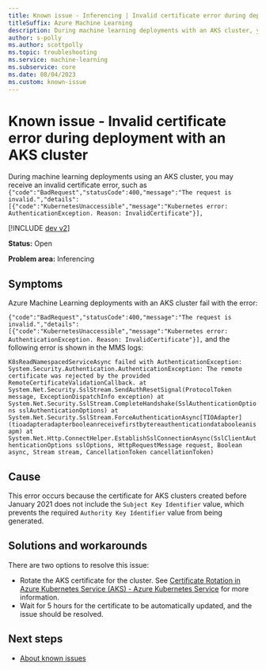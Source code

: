 ```yaml
---
title: Known issue - Inferencing | Invalid certificate error during deployment
titleSuffix: Azure Machine Learning
description: During machine learning deployments with an AKS cluster, you may receive an invalid certificate error.
author: s-polly
ms.author: scottpolly
ms.topic: troubleshooting  
ms.service: machine-learning
ms.subservice: core
ms.date: 08/04/2023
ms.custom: known-issue
---
```


# Known issue  - Invalid certificate error during deployment with an AKS cluster

During machine learning deployments using an AKS cluster, you may receive an invalid certificate error, such as `{"code":"BadRequest","statusCode":400,"message":"The request is invalid.","details":[{"code":"KubernetesUnaccessible","message":"Kubernetes error: AuthenticationException. Reason: InvalidCertificate"}],`

 

[!INCLUDE [dev v2](../includes/machine-learning-dev-v2.md)]

**Status:** Open

**Problem area:** Inferencing

## Symptoms

Azure Machine Learning deployments with an AKS cluster fail with the error:

`{"code":"BadRequest","statusCode":400,"message":"The request is invalid.","details":[{"code":"KubernetesUnaccessible","message":"Kubernetes error: AuthenticationException. Reason: InvalidCertificate"}],`
and the following error is shown in the MMS logs:

`K8sReadNamespacedServiceAsync failed with AuthenticationException: System.Security.Authentication.AuthenticationException: The remote certificate was rejected by the provided RemoteCertificateValidationCallback. at System.Net.Security.SslStream.SendAuthResetSignal(ProtocolToken message, ExceptionDispatchInfo exception) at System.Net.Security.SslStream.CompleteHandshake(SslAuthenticationOptions sslAuthenticationOptions) at System.Net.Security.SslStream.ForceAuthenticationAsync[TIOAdapter](tioadapteradapterbooleanreceivefirstbytereauthenticationdatabooleanisapm) at System.Net.Http.ConnectHelper.EstablishSslConnectionAsync(SslClientAuthenticationOptions sslOptions, HttpRequestMessage request, Boolean async, Stream stream, CancellationToken cancellationToken)`

## Cause

This error occurs because the certificate for AKS clusters created before January 2021 does not include the `Subject Key Identifier` value, which prevents the required `Authority Key Identifier` value from being generated.

## Solutions and workarounds

There are two options to resolve this issue:
- Rotate the AKS certificate for the cluster. See [Certificate Rotation in Azure Kubernetes Service (AKS) - Azure Kubernetes Service](../../aks/certificate-rotation.md) for more information.
- Wait for 5 hours for the certificate to be automatically updated, and the issue should be resolved. 

## Next steps

- [About known issues](azureml-known-issues.md)
